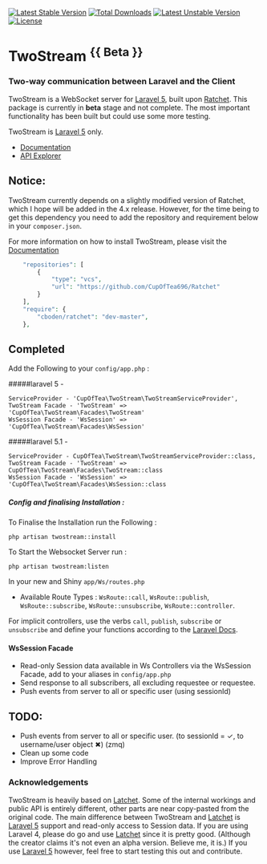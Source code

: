 <!-- header start -->
[![Latest Stable Version](https://poser.pugx.org/cupoftea/twostream/version.svg)](https://packagist.org/packages/cupoftea/twostream) [![Total Downloads](https://poser.pugx.org/cupoftea/twostream/d/total.svg)](https://packagist.org/packages/cupoftea/twostream) [![Latest Unstable Version](https://poser.pugx.org/cupoftea/twostream/v/unstable.svg)](https://packagist.org/packages/cupoftea/twostream) [![License](https://poser.pugx.org/cupoftea/twostream/license.svg)](https://packagist.org/packages/cupoftea/twostream)

# TwoStream <sup>{{ Beta }}</sup>
### Two-way communication between Laravel and the Client
<!-- header end -->

TwoStream is a WebSocket server for [Laravel 5][l5], built upon [Ratchet](http://socketo.me). This package is currently in **beta** stage and not complete. The most important functionality has been built but could use some more testing.

TwoStream is [Laravel 5][l5] only.

 - [Documentation](http://twostream.cupoftea.io/docs/)
 - [API Explorer](http://twostream.cupoftea.io/docs/api/)


## Notice:
TwoStream currently depends on a slightly modified version of Ratchet, which I hope will be added in the 4.x release. However, for the time being to get this dependency you need to add the repository and requirement below in your `composer.json`.

For more information on how to install TwoStream, please visit the [Documentation](http://twostream.cupoftea.io/docs/installation/)

```php
    "repositories": [
        {
            "type": "vcs",
            "url": "https://github.com/CupOfTea696/Ratchet"
        }
    ],
	"require": {
        "cboden/ratchet": "dev-master",
	},
```

## Completed

Add the Following to your `config/app.php` : 

#####laravel 5 - 

	ServiceProvider - 'CupOfTea\TwoStream\TwoStreamServiceProvider',
	TwoStream Facade - 'TwoStream' => 'CupOfTea\TwoStream\Facades\TwoStream'
	WsSession Facade - 'WsSession' => 'CupOfTea\TwoStream\Facades\WsSession'
	
#####laravel 5.1 -

	ServiceProvider - CupOfTea\TwoStream\TwoStreamServiceProvider::class,
	TwoStream Facade - 'TwoStream' => CupOfTea\TwoStream\Facades\TwoStream::class
	WsSession Facade - 'WsSession' => 'CupOfTea\TwoStream\Facades\WsSession::class
	
##### Config and finalising Installation :

To Finalise the Installation run the Following : 

    php artisan twostream::install 

To Start the Websocket Server run : 

    php artisan twostream:listen 
    
In your new and Shiny `app/Ws/routes.php` 

   - Available Route Types : 
   	`WsRoute::call`,
	`WsRoute::publish`,
	`WsRoute::subscribe`,
	`WsRoute::unsubscribe`,
	`WsRoute::controller`.

For implicit controllers, use the verbs `call`, `publish`, `subscribe` or `unsubscribe` and define your functions according to the [Laravel Docs](http://laravel.com/docs/5.0/controllers#implicit-controllers).

#### WsSession Facade 

 - Read-only Session data available in Ws Controllers via the WsSession Facade, add  to your aliases in `config/app.php`
 - Send response to all subscribers, all excluding requestee or requestee.
 - Push events from server to all or specific user (using sessionId)
 
## TODO:
 - Push events from server to all or specific user. (to sessionId = &#10003;, to username/user object &#10006;) (zmq)
 - Clean up some code
 - Improve Error Handling
 
### Acknowledgements
TwoStream is heavily based on [Latchet][latchet]. Some of the internal workings and public API is entirely different, other parts are near copy-pasted from the original code. The main difference between TwoStream and [Latchet][latchet] is [Laravel 5][l5] support and read-only access to Session data. If you are using Laravel 4, please do go and use [Latchet][latchet] since it is pretty good. (Although the creator claims it's not even an alpha version. Believe me, it is.) If you use [Laravel 5][l5] however, feel free to start testing this out and contribute.

[l5]: https://github.com/laravel/framework/ "Laravel 5"
[latchet]: https://github.com/sidneywidmer/Latchet  "Latchet (L4 Package)"
